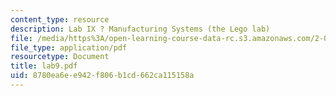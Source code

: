 ```yaml
---
content_type: resource
description: Lab IX ? Manufacturing Systems (the Lego lab)
file: /media/https%3A/open-learning-course-data-rc.s3.amazonaws.com/2-008-design-and-manufacturing-ii-spring-2003/8780ea6ee942f806b1cd662ca115158a_lab9.pdf
file_type: application/pdf
resourcetype: Document
title: lab9.pdf
uid: 8780ea6e-e942-f806-b1cd-662ca115158a
---
```

